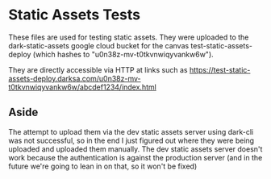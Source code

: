 # Static Assets Tests

These files are used for testing static assets. They were uploaded to the
dark-static-assets google cloud bucket for the canvas test-static-assets-deploy
(which hashes to "u0n38z-mv-t0tkvnwiqyvankw6w").

They are directly accessible via HTTP at links such as
https://test-static-assets-deploy.darksa.com/u0n38z-mv-t0tkvnwiqyvankw6w/abcdef1234/index.html

## Aside
The attempt to upload them via the dev static assets server using dark-cli was not
successful, so in the end I just figured out where they were being uploaded and
uploaded them manually. The dev static assets server doesn't work because the
authentication is against the production server (and in the future we're going to
lean in on that, so it won't be fixed)